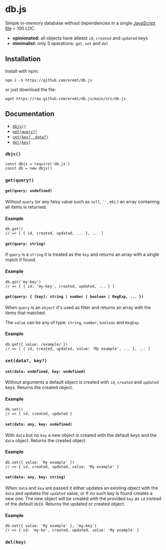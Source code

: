 # db.js

Simple in-memory database without dependencies in a single [JavaScript file](https://github.com/eremt/db.js/blob/main/src/db.js) < 100 LOC.

- **opinionated:** all objects have atleast `id`, `created` and `updated` keys
- **minimalist:** only 3 operations: `get`, `set` and `del`

## Installation

Install with npm:
```
npm i -S https://github.com/eremt/db.js
```
or just download the file:
```
wget https://raw.github.com/eremt/db.js/main/src/db.js
```

## Documentation

- [`dbjs()`](https://github.com/eremt/db.js#dbjs)
- [`get(query?)`](https://github.com/eremt/db.js#getquery)
- [`set(key?, data?)`](https://github.com/eremt/db.js#setdata-key)
- [`del(key)`](https://github.com/eremt/db.js#delkey)

### `dbjs()`

```
const dbjs = require('db.js')
const db = new dbjs()
```

### `get(query?)`

#### `get(query: undefined)`

Without `query` (or any falsy value such as `null`, `''`, etc.) an array containing all items is returned.

#### Example
```
db.get()
// => [ { id, created, updated, ... }, ... ]
```

#### `get(query: string)`

If `query` is a `string` it is treated as the `key` and returns an array with a single match if found.

#### Example
```
db.get('my-key')
// => [ { id: 'my-key', created, updated, ... } ]
```

#### `get(query: { [key]: string | number | boolean | RegExp, ... })`

When `query` is an `object` it's used as filter and returns an array with the items that matched.

The `value` can be any of type: `string`, `number`, `boolean` and `RegExp`.

#### Example
```
db.get({ value: /example/ })
// => [ { id, created, updated, value: 'My example', ... }, ... ]
```

### `set(data?, key?)`

#### `set(data: undefined, key: undefined)`

Without arguments a default object is created with `id`, `created` and `updated` keys. Returns the created object.

#### Example
```
db.set()
// => { id, created, updated }
```

#### `set(data: any, key: undefined)`

With `data` but no `key` a new object is created with the default keys and the `data` object. Returns the created object.

#### Example
```
db.set({ value: 'My example' })
// => { id, created, updated, value: 'My example' }
```

#### `set(data: any, key: string)`

When `data` and `key` are passed it either updates an existing object with the `data` and updates the `updated` value, or if no such key is found creates a new one. The new object will be created with the provided `key` as `id` instead of the default `UUID`. Returns the updated or created object.

#### Example
```
db.set({ value: 'My example' }, 'my-key')
// => { id: 'my-ke', created, updated, value: 'My example' }
```

### `del(key)`
